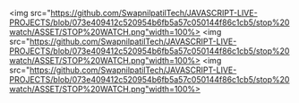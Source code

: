 <img src="https://github.com/SwapnilpatilTech/JAVASCRIPT-LIVE-PROJECTS/blob/073e409412c520954b6fb5a57c050144f86c1cb5/stop%20watch/ASSET/STOP%20WATCH.png"width=100%>
<img src="https://github.com/SwapnilpatilTech/JAVASCRIPT-LIVE-PROJECTS/blob/073e409412c520954b6fb5a57c050144f86c1cb5/stop%20watch/ASSET/STOP%20WATCH.png"width=100%>
<img src="https://github.com/SwapnilpatilTech/JAVASCRIPT-LIVE-PROJECTS/blob/073e409412c520954b6fb5a57c050144f86c1cb5/stop%20watch/ASSET/STOP%20WATCH.png"width=100%>
